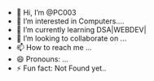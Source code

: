 - 👋 Hi, I’m @PC003
- 👀 I’m interested in Computers....
- 🌱 I’m currently learning DSA|WEBDEV|
- 💞️ I’m looking to collaborate on ...
- 📫 How to reach me ...
- 😄 Pronouns: ...
- ⚡ Fun fact: Not Found yet..

<!---
PC003/PC003 is a ✨ special ✨ repository because its `README.md` (this file) appears on your GitHub profile.
You can click the Preview link to take a look at your changes.
--->
